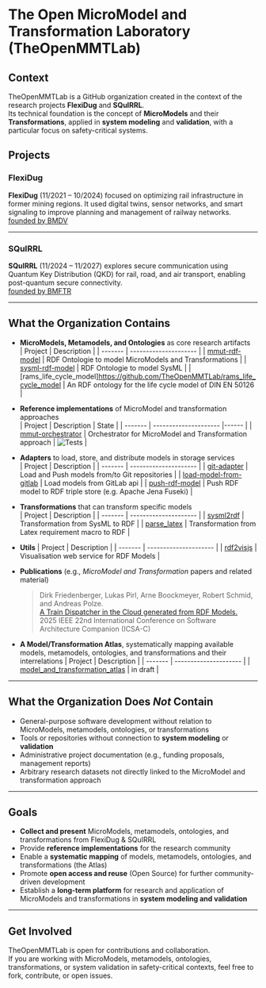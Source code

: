 # The Open MicroModel and Transformation Laboratory (TheOpenMMTLab)

## Context
TheOpenMMTLab is a GitHub organization created in the context of the research projects **FlexiDug** and **SQuIRRL**.  
Its technical foundation is the concept of **MicroModels** and their **Transformations**, applied in **system modeling** and **validation**, with a particular focus on safety-critical systems.

## Projects

### FlexiDug
**FlexiDug** (11/2021 – 10/2024) focused on optimizing rail infrastructure in former mining regions. It used digital twins, sensor networks, and smart signaling to improve planning and management of railway networks.  
[founded by BMDV](https://www.bmv.de/SharedDocs/DE/Artikel/DG/mfund-projekte/flexidug.html)

---

### SQuIRRL
**SQuIRRL** (11/2024 – 11/2027) explores secure communication using Quantum Key Distribution (QKD) for rail, road, and air transport, enabling post-quantum secure connectivity.  
[founded by BMFTR](https://www.forschung-it-sicherheit-kommunikationssysteme.de/projekte/squirrl)


---

## What the Organization Contains
- **MicroModels, Metamodels, and Ontologies** as core research artifacts  
    | Project |      Description      |
    | ------- | --------------------- |
    | [mmut-rdf-model](https://github.com/TheOpenMMTLab/mmut-rdf-model) | RDF Ontologie to model MicroModels and Transformations | 
    | [sysml-rdf-model](https://github.com/TheOpenMMTLab/sysml-rdf-model) | RDF Ontologie to model SysML | 
    | [rams_life_cycle_model]https://github.com/TheOpenMMTLab/rams_life_cycle_model | An RDF ontology for the life cycle model of DIN EN 50126 | 

- **Reference implementations** of MicroModel and transformation approaches  
    | Project |      Description      | State |
    | ------- | --------------------- |------ |
    | [mmut-orchestrator](https://github.com/TheOpenMMTLab/mmut-orchestrator) | Orchestrator for MicroModel and Transformation approach | ![Tests](https://github.com/TheOpenMMTLab/mmut-orchestrator/actions/workflows/python-tests.yml/badge.svg) |


- **Adapters** to load, store, and distribute models in storage services  
    | Project |      Description      |
    | ------- | --------------------- |
    | [git-adapter](https://github.com/TheOpenMMTLab/git-adapter) | Load and Push models from/to Git repositories | 
    | [load-model-from-gitlab](https://github.com/TheOpenMMTLab/load-model-from-gitlab) | Load models from GitLab api | 
    | [push-rdf-model](https://github.com/TheOpenMMTLab/push-rdf-model) | Push RDF model to RDF triple store (e.g. Apache Jena Fuseki) | 

- **Transformations** that can transform specific models  
    | Project |      Description      |
    | ------- | --------------------- |
    | [sysml2rdf](https://github.com/TheOpenMMTLab/sysml2rdf) | Transformation from SysML to RDF | 
    | [parse_latex](https://github.com/TheOpenMMTLab/sysml2rdf) | Transformation from Latex requirement macro to RDF | 

- **Utils** 
    | Project |      Description      |
    | ------- | --------------------- |
    | [rdf2visjs](https://github.com/TheOpenMMTLab/rdf2visjs) | Visualisation web service for RDF Models | 


- **Publications** (e.g., *MicroModel and Transformation* papers and related material)  
    > Dirk Friedenberger, Lukas Pirl, Arne Boockmeyer, Robert Schmid, and Andreas Polze.<br>
    > [A Train Dispatcher in the Cloud generated from RDF Models.](https://www.researchgate.net/publication/390516349_A_Train_Dispatcher_in_the_Cloud_generated_from_RDF_Models)<br>
    > 2025 IEEE 22nd International Conference on Software Architecture Companion (ICSA-C) 

- **A Model/Transformation Atlas**, systematically mapping available models, metamodels, ontologies, and transformations and their interrelations 
    | Project |      Description      |
    | ------- | --------------------- |
    | [model_and_transformation_atlas](https://github.com/TheOpenMMTLab/model_and_transformation_atlas) | in draft | 

---

## What the Organization Does *Not* Contain
- General-purpose software development without relation to MicroModels, metamodels, ontologies, or transformations  
- Tools or repositories without connection to **system modeling** or **validation**  
- Administrative project documentation (e.g., funding proposals, management reports)  
- Arbitrary research datasets not directly linked to the MicroModel and transformation approach  

---

## Goals
- **Collect and present** MicroModels, metamodels, ontologies, and transformations from FlexiDug & SQuIRRL  
- Provide **reference implementations** for the research community  
- Enable a **systematic mapping** of models, metamodels, ontologies, and transformations (the Atlas)  
- Promote **open access and reuse** (Open Source) for further community-driven development  
- Establish a **long-term platform** for research and application of MicroModels and transformations in **system modeling and validation**  

---

## Get Involved
TheOpenMMTLab is open for contributions and collaboration.  
If you are working with MicroModels, metamodels, ontologies, transformations, or system validation in safety-critical contexts, feel free to fork, contribute, or open issues.
